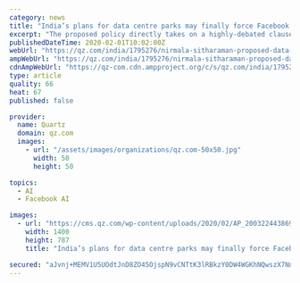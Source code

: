 ```yaml
---
category: news
title: "India’s plans for data centre parks may finally force Facebook and Twitter to localise"
excerpt: "The proposed policy directly takes on a highly-debated clause in India’s personal data protection bill, which suggests that data collected by foreign companies such as Facebook, TikTok ... for tech advancements by setting up a national portal for artificial intelligence (AI) research and development. “We appreciate the government’s ..."
publishedDateTime: 2020-02-01T10:02:00Z
webUrl: "https://qz.com/india/1795276/nirmala-sitharaman-proposed-data-centre-parks-in-union-budget/"
ampWebUrl: "https://qz.com/india/1795276/nirmala-sitharaman-proposed-data-centre-parks-in-union-budget/amp/"
cdnAmpWebUrl: "https://qz-com.cdn.ampproject.org/c/s/qz.com/india/1795276/nirmala-sitharaman-proposed-data-centre-parks-in-union-budget/amp/"
type: article
quality: 66
heat: 67
published: false

provider:
  name: Quartz
  domain: qz.com
  images:
    - url: "/assets/images/organizations/qz.com-50x50.jpg"
      width: 50
      height: 50

topics:
  - AI
  - Facebook AI

images:
  - url: "https://cms.qz.com/wp-content/uploads/2020/02/AP_20032244386981-e1580546856302.jpg?quality=75&strip=all&w=1400"
    width: 1400
    height: 787
    title: "India’s plans for data centre parks may finally force Facebook and Twitter to localise"

secured: "aJvnj+MEMV1U5UOdtJnD8ZO45OjspN9vCNTtK3lRBkzY0DW4WGKhNQwszX7NnNVWfjevCb60yv/b3BYqbw6josKciSZmTQlUJpX87SBBqFfAnZ+O3uM5n2blr/tRQM/ELF2aX7h1zK8JyRBMEdxG3bjesQZfLCnekgcbE8eEWMw8hOdguo67/1ZXy2x2MDuKLZH7XpRWv13kVH2SmoUNSvAjsNeO4EG+P0fzMsnrGLiN73dv+gkNdykrUZc6VEzYLG5XAsCV6I3JTxTRUsN6SnLkbbnlPkcuXNXQWVUtRQTRfOmZ3sCxn5MPqjQiwl3jISvWpJIJ/6Xq1Ae3GVrkIJ6875RUXtT6e3dbTyu1vgtoThZYGcVyI/W2QqEWKpVfM15Z2T0rEA2Fg9n7O95U2afnvZ8ksfKZ+IbO8YAaVJd2uwywhAY7v5P8HvBieLzBM1INEua52YuxNNzgfTqE04pbF4/KVxLWUQGhS4mjEqk=;Cfjx4zZLAtUwOsj5owEkKg=="
---
```


